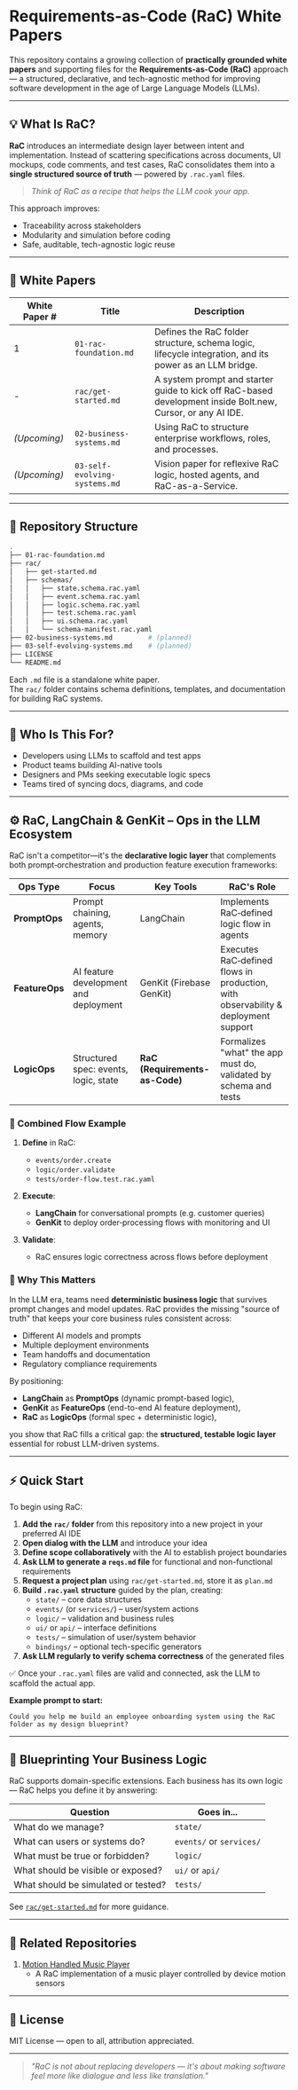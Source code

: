 # Requirements-as-Code (RaC) White Papers

This repository contains a growing collection of **practically grounded white papers** and supporting files for the **Requirements-as-Code (RaC)** approach — a structured, declarative, and tech-agnostic method for improving software development in the age of Large Language Models (LLMs).

---

## 💡 What Is RaC?

**RaC** introduces an intermediate design layer between intent and implementation. Instead of scattering specifications across documents, UI mockups, code comments, and test cases, RaC consolidates them into a **single structured source of truth** — powered by `.rac.yaml` files.

> _Think of RaC as a recipe that helps the LLM cook your app._

This approach improves:
- Traceability across stakeholders
- Modularity and simulation before coding
- Safe, auditable, tech-agnostic logic reuse

---

## 📄 White Papers

| White Paper # | Title                        | Description |
|---------------|------------------------------|-------------|
| 1             | `01-rac-foundation.md`       | Defines the RaC folder structure, schema logic, lifecycle integration, and its power as an LLM bridge. |
| -             | `rac/get-started.md`         | A system prompt and starter guide to kick off RaC-based development inside Bolt.new, Cursor, or any AI IDE. |
| *(Upcoming)*  | `02-business-systems.md`     | Using RaC to structure enterprise workflows, roles, and processes. |
| *(Upcoming)*  | `03-self-evolving-systems.md`| Vision paper for reflexive RaC logic, hosted agents, and RaC-as-a-Service. |

---

## 📂 Repository Structure

```bash
.
├── 01-rac-foundation.md
├── rac/
│   ├── get-started.md
│   ├── schemas/
│   │   ├── state.schema.rac.yaml
│   │   ├── event.schema.rac.yaml
│   │   ├── logic.schema.rac.yaml
│   │   ├── test.schema.rac.yaml
│   │   ├── ui.schema.rac.yaml
│   │   └── schema-manifest.rac.yaml
├── 02-business-systems.md         # (planned)
├── 03-self-evolving-systems.md    # (planned)
├── LICENSE
└── README.md
```

Each `.md` file is a standalone white paper.  
The `rac/` folder contains schema definitions, templates, and documentation for building RaC systems.

---

## 🚀 Who Is This For?

- Developers using LLMs to scaffold and test apps
- Product teams building AI-native tools
- Designers and PMs seeking executable logic specs
- Teams tired of syncing docs, diagrams, and code

---

## ⚙️ RaC, LangChain & GenKit – Ops in the LLM Ecosystem

RaC isn't a competitor—it's the **declarative logic layer** that complements both prompt‑orchestration and production feature execution frameworks:

| Ops Type     | Focus                                  | Key Tools                 | RaC's Role                                          |
|--------------|----------------------------------------|---------------------------|-----------------------------------------------------|
| **PromptOps** | Prompt chaining, agents, memory       | LangChain                 | Implements RaC‑defined logic flow in agents         |
| **FeatureOps** | AI feature development and deployment | GenKit (Firebase GenKit) | Executes RaC‑defined flows in production, with observability & deployment support |
| **LogicOps**  | Structured spec: events, logic, state | **RaC (Requirements-as-Code)** | Formalizes "what" the app must do, validated by schema and tests |

### 🔄 Combined Flow Example

1. **Define** in RaC:
   - `events/order.create`
   - `logic/order.validate`
   - `tests/order-flow.test.rac.yaml`

2. **Execute**:
   - **LangChain** for conversational prompts (e.g. customer queries)
   - **GenKit** to deploy order‑processing flows with monitoring and UI

3. **Validate**:
   - RaC ensures logic correctness across flows before deployment

### 💼 Why This Matters

In the LLM era, teams need **deterministic business logic** that survives prompt changes and model updates. RaC provides the missing "source of truth" that keeps your core business rules consistent across:
- Different AI models and prompts
- Multiple deployment environments
- Team handoffs and documentation
- Regulatory compliance requirements

By positioning:
- **LangChain** as **PromptOps** (dynamic prompt-based logic),
- **GenKit** as **FeatureOps** (end-to-end AI feature deployment),
- **RaC** as **LogicOps** (formal spec + deterministic logic),

you show that RaC fills a critical gap: the **structured, testable logic layer** essential for robust LLM-driven systems.

---

## ⚡ Quick Start

To begin using RaC:

1. **Add the `rac/` folder** from this repository into a new project in your preferred AI IDE
2. **Open dialog with the LLM** and introduce your idea
3. **Define scope collaboratively** with the AI to establish project boundaries
4. **Ask LLM to generate a `reqs.md` file** for functional and non-functional requirements
5. **Request a project plan** using `rac/get-started.md`, store it as `plan.md`
6. **Build `.rac.yaml` structure** guided by the plan, creating:
   - `state/` – core data structures
   - `events/` (or `services/`) – user/system actions
   - `logic/` – validation and business rules
   - `ui/` or `api/` – interface definitions
   - `tests/` – simulation of user/system behavior
   - `bindings/` – optional tech-specific generators
7. **Ask LLM regularly to verify schema correctness** of the generated files

✅ Once your `.rac.yaml` files are valid and connected, ask the LLM to scaffold the actual app.

**Example prompt to start:**
```
Could you help me build an employee onboarding system using the RaC folder as my design blueprint?
```

---

## 🧠 Blueprinting Your Business Logic

RaC supports domain-specific extensions. Each business has its own logic — RaC helps you define it by answering:

| Question                            | Goes in...     |
|-------------------------------------|----------------|
| What do we manage?                  | `state/`       |
| What can users or systems do?       | `events/` or `services/` |
| What must be true or forbidden?     | `logic/`       |
| What should be visible or exposed?  | `ui/` or `api/`|
| What should be simulated or tested? | `tests/`       |

See [`rac/get-started.md`](./rac/get-started.md) for more guidance.

---

## 🔗 Related Repositories

1. [Motion Handled Music Player](https://github.com/dimitar-trifonov/motion-music-player-rac)
   - A RaC implementation of a music player controlled by device motion sensors

---

## 📜 License

MIT License — open to all, attribution appreciated.

---

> _"RaC is not about replacing developers — it's about making software feel more like dialogue and less like translation."_

